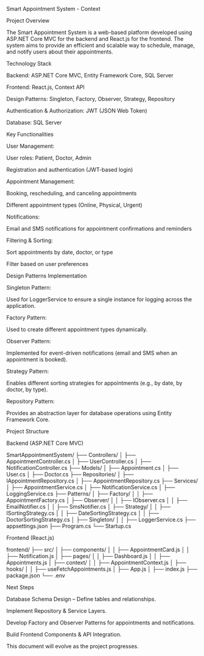 Smart Appointment System - Context

Project Overview

The Smart Appointment System is a web-based platform developed using ASP.NET Core MVC for the backend and React.js for the frontend. The system aims to provide an efficient and scalable way to schedule, manage, and notify users about their appointments.

Technology Stack

Backend: ASP.NET Core MVC, Entity Framework Core, SQL Server

Frontend: React.js, Context API

Design Patterns: Singleton, Factory, Observer, Strategy, Repository

Authentication & Authorization: JWT (JSON Web Token)

Database: SQL Server

Key Functionalities

User Management:

User roles: Patient, Doctor, Admin

Registration and authentication (JWT-based login)

Appointment Management:

Booking, rescheduling, and canceling appointments

Different appointment types (Online, Physical, Urgent)

Notifications:

Email and SMS notifications for appointment confirmations and reminders

Filtering & Sorting:

Sort appointments by date, doctor, or type

Filter based on user preferences

Design Patterns Implementation

Singleton Pattern:

Used for LoggerService to ensure a single instance for logging across the application.

Factory Pattern:

Used to create different appointment types dynamically.

Observer Pattern:

Implemented for event-driven notifications (email and SMS when an appointment is booked).

Strategy Pattern:

Enables different sorting strategies for appointments (e.g., by date, by doctor, by type).

Repository Pattern:

Provides an abstraction layer for database operations using Entity Framework Core.

Project Structure

Backend (ASP.NET Core MVC)

SmartAppointmentSystem/
├── Controllers/
│   ├── AppointmentController.cs
│   ├── UserController.cs
│   ├── NotificationController.cs
├── Models/
│   ├── Appointment.cs
│   ├── User.cs
│   ├── Doctor.cs
├── Repositories/
│   ├── IAppointmentRepository.cs
│   ├── AppointmentRepository.cs
├── Services/
│   ├── AppointmentService.cs
│   ├── NotificationService.cs
│   ├── LoggingService.cs
├── Patterns/
│   ├── Factory/
│   │   ├── AppointmentFactory.cs
│   ├── Observer/
│   │   ├── IObserver.cs
│   │   ├── EmailNotifier.cs
│   │   ├── SmsNotifier.cs
│   ├── Strategy/
│   │   ├── ISortingStrategy.cs
│   │   ├── DateSortingStrategy.cs
│   │   ├── DoctorSortingStrategy.cs
│   ├── Singleton/
│   │   ├── LoggerService.cs
├── appsettings.json
├── Program.cs
└── Startup.cs

Frontend (React.js)

frontend/
├── src/
│   ├── components/
│   │   ├── AppointmentCard.js
│   │   ├── Notification.js
│   ├── pages/
│   │   ├── Dashboard.js
│   │   ├── Appointments.js
│   ├── context/
│   │   ├── AppointmentContext.js
│   ├── hooks/
│   │   ├── useFetchAppointments.js
│   ├── App.js
│   ├── index.js
├── package.json
└── .env

Next Steps

Database Schema Design – Define tables and relationships.

Implement Repository & Service Layers.

Develop Factory and Observer Patterns for appointments and notifications.

Build Frontend Components & API Integration.

This document will evolve as the project progresses.


